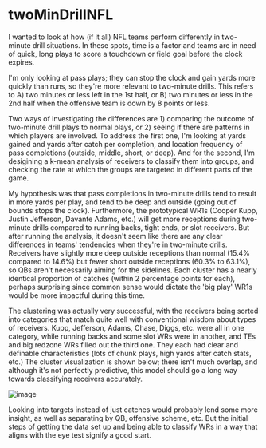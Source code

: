 # twoMinDrillNFL

I wanted to look at how (if it all) NFL teams perform differently in two-minute drill situations. In these spots, time is a factor and teams are in need of quick, long plays to score a touchdown or field goal before the clock expires. 

I'm only looking at pass plays; they can stop the clock and gain yards more quickly than runs, so they're more relevant to two-minute drills. This refers to A) two minutes or less left in the 1st half, or B) two minutes or less in the 2nd half when the offensive team is down by 8 points or less. 

Two ways of investigating the differences are 1) comparing the outcome of two-minute drill plays to normal plays, or 2) seeing if there are patterns in which players are involved. To address the first one, I'm looking at yards gained and yards after catch per completion, and location frequency of pass completions (outside, middle, short, or deep). And for the second, I'm desigining a k-mean analysis of receivers to classify them into groups, and checking the rate at which the groups are targeted in different parts of the game. 

My hypothesis was that pass completions in two-minute drills tend to result in more yards per play, and tend to be deep and outside (going out of bounds stops the clock). Furthermore, the prototypical WR1s (Cooper Kupp, Justin Jefferson, Davante Adams, etc.) will get more receptions during two-minute drills compared to running backs, tight ends, or slot receivers. But after running the analysis, it doesn't seem like there are any clear differences in teams' tendencies when they're in two-minute drills. Receivers have slightly more deep outside receptions than normal (15.4% compared to 14.6%) but fewer short outside receptions (60.3% to 63.1%), so QBs aren't necessarily aiming for the sidelines. Each cluster has a nearly identical proportion of catches (within 2 percentage points for each), perhaps surprising since common sense would dictate the 'big play' WR1s would be more impactful during this time.

The clustering was actually very successful, with the receivers being sorted into categories that match quite well with conventional wisdom about types of receivers. Kupp, Jefferson, Adams, Chase, Diggs, etc. were all in one category, while running backs and some slot WRs were in another, and TEs and big redzone WRs filled out the third one. They each had clear and definable characteristics (lots of chunk plays, high yards after catch stats, etc.) The cluster visualization is shown below; there isn't much overlap, and although it's not perfectly predictive, this model should go a long way towards classifying receivers accurately.

![image](https://user-images.githubusercontent.com/102569479/208359941-ea251103-2443-41cf-86d8-824b239c7163.png)


Looking into targets instead of just catches would probably lend some more insight, as well as separating by QB, offensive scheme, etc. But the initial steps of getting the data set up and being able to classify WRs in a way that aligns with the eye test signify a good start. 
